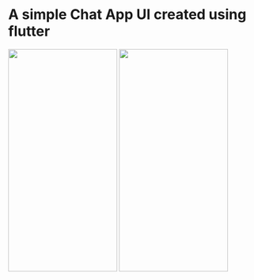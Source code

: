 # A simple Chat App UI created using flutter

<img src="https://github.com/abhay-2105/Flutter-chatUI-mobileApp/blob/master/screenshots/2022-08-28.png" width=220 height=450> <img src="https://github.com/abhay-2105/Flutter-chatUI-mobileApp/blob/master/screenshots/2022-08-28%20(1).png" width=220 height=450>
